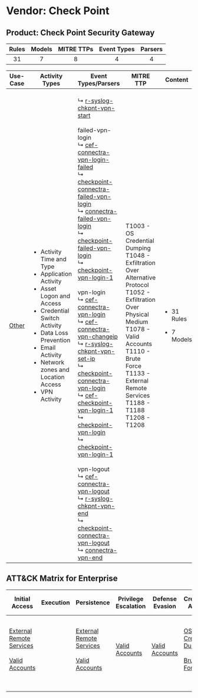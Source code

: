 Vendor: Check Point
===================
Product: Check Point Security Gateway
-------------------------------------
| Rules | Models | MITRE TTPs | Event Types | Parsers |
|:-----:|:------:|:----------:|:-----------:|:-------:|
|  31   |   7    |     8      |      4      |    4    |

|               Use-Case                | Activity Types                                                                                                                                                                                                                                              | Event Types/Parsers                                                                                                                                                                                                                                                                                                                                                                                                                                                                                                                                                                                                                                                                                                                                                                                                                                                                                                                                                                                                                                                                                                                                                                                                                                                                                                                                                                                                                                                                                                                                                                                                                                              | MITRE TTP                                                                                                                                                                                                                                               | Content                                              |
|:-------------------------------------:| ----------------------------------------------------------------------------------------------------------------------------------------------------------------------------------------------------------------------------------------------------------- | ---------------------------------------------------------------------------------------------------------------------------------------------------------------------------------------------------------------------------------------------------------------------------------------------------------------------------------------------------------------------------------------------------------------------------------------------------------------------------------------------------------------------------------------------------------------------------------------------------------------------------------------------------------------------------------------------------------------------------------------------------------------------------------------------------------------------------------------------------------------------------------------------------------------------------------------------------------------------------------------------------------------------------------------------------------------------------------------------------------------------------------------------------------------------------------------------------------------------------------------------------------------------------------------------------------------------------------------------------------------------------------------------------------------------------------------------------------------------------------------------------------------------------------------------------------------------------------------------------------------------------------------------------------------- | ------------------------------------------------------------------------------------------------------------------------------------------------------------------------------------------------------------------------------------------------------- | ---------------------------------------------------- |
| [Other](../UseCases/usecase_other.md) | <ul><li>Activity Time  and Type</li><li>Application Activity</li><li>Asset Logon and Access</li><li>Credential Switch Activity</li><li>Data Loss Prevention</li><li>Email Activity</li><li>Network zones and Location Access</li><li>VPN Activity</li></ul> |  <br> ↳ [r-syslog-chkpnt-vpn-start](../Parsers/parserContent_r-syslog-chkpnt-vpn-start.md)<br><br> failed-vpn-login<br> ↳ [cef-connectra-vpn-login-failed](../Parsers/parserContent_cef-connectra-vpn-login-failed.md)<br> ↳ [checkpoint-connectra-failed-vpn-login](../Parsers/parserContent_checkpoint-connectra-failed-vpn-login.md)<br> ↳ [connectra-failed-vpn-login](../Parsers/parserContent_connectra-failed-vpn-login.md)<br> ↳ [checkpoint-failed-vpn-login](../Parsers/parserContent_checkpoint-failed-vpn-login.md)<br> ↳ [checkpoint-vpn-login-1](../Parsers/parserContent_checkpoint-vpn-login-1.md)<br><br> vpn-login<br> ↳ [cef-connectra-vpn-login](../Parsers/parserContent_cef-connectra-vpn-login.md)<br> ↳ [cef-connectra-vpn-changeip](../Parsers/parserContent_cef-connectra-vpn-changeip.md)<br> ↳ [r-syslog-chkpnt-vpn-set-ip](../Parsers/parserContent_r-syslog-chkpnt-vpn-set-ip.md)<br> ↳ [checkpoint-connectra-vpn-login](../Parsers/parserContent_checkpoint-connectra-vpn-login.md)<br> ↳ [cef-checkpoint-vpn-login-1](../Parsers/parserContent_cef-checkpoint-vpn-login-1.md)<br> ↳ [checkpoint-vpn-login](../Parsers/parserContent_checkpoint-vpn-login.md)<br> ↳ [checkpoint-vpn-login-1](../Parsers/parserContent_checkpoint-vpn-login-1.md)<br><br> vpn-logout<br> ↳ [cef-connectra-vpn-logout](../Parsers/parserContent_cef-connectra-vpn-logout.md)<br> ↳ [r-syslog-chkpnt-vpn-end](../Parsers/parserContent_r-syslog-chkpnt-vpn-end.md)<br> ↳ [checkpoint-connectra-vpn-logout](../Parsers/parserContent_checkpoint-connectra-vpn-logout.md)<br> ↳ [connectra-vpn-end](../Parsers/parserContent_connectra-vpn-end.md)<br> | T1003 - OS Credential Dumping<br>T1048 - Exfiltration Over Alternative Protocol<br>T1052 - Exfiltration Over Physical Medium<br>T1078 - Valid Accounts<br>T1110 - Brute Force<br>T1133 - External Remote Services<br>T1188 - T1188<br>T1208 - T1208<br> | <ul><li>31 Rules</li></ul><ul><li>7 Models</li></ul> |

ATT&CK Matrix for Enterprise
----------------------------
| Initial Access                                                                                                                                   | Execution | Persistence                                                                                                                                      | Privilege Escalation                                                | Defense Evasion                                                     | Credential Access                                                                                                                          | Discovery | Lateral Movement | Collection | Command and Control | Exfiltration                                                                                                                                                                      | Impact |
| ------------------------------------------------------------------------------------------------------------------------------------------------ | --------- | ------------------------------------------------------------------------------------------------------------------------------------------------ | ------------------------------------------------------------------- | ------------------------------------------------------------------- | ------------------------------------------------------------------------------------------------------------------------------------------ | --------- | ---------------- | ---------- | ------------------- | --------------------------------------------------------------------------------------------------------------------------------------------------------------------------------- | ------ |
| [External Remote Services](https://attack.mitre.org/techniques/T1133)<br><br>[Valid Accounts](https://attack.mitre.org/techniques/T1078)<br><br> |           | [External Remote Services](https://attack.mitre.org/techniques/T1133)<br><br>[Valid Accounts](https://attack.mitre.org/techniques/T1078)<br><br> | [Valid Accounts](https://attack.mitre.org/techniques/T1078)<br><br> | [Valid Accounts](https://attack.mitre.org/techniques/T1078)<br><br> | [OS Credential Dumping](https://attack.mitre.org/techniques/T1003)<br><br>[Brute Force](https://attack.mitre.org/techniques/T1110)<br><br> |           |                  |            |                     | [Exfiltration Over Alternative Protocol](https://attack.mitre.org/techniques/T1048)<br><br>[Exfiltration Over Physical Medium](https://attack.mitre.org/techniques/T1052)<br><br> |        |